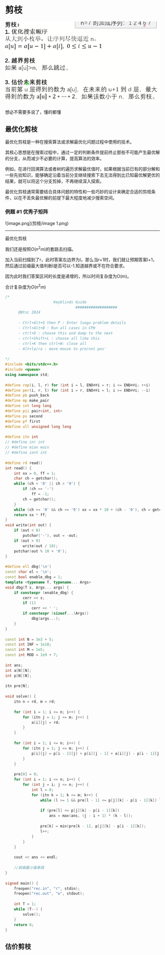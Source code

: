 # 剪枝

![image.png](剪枝/image.png)

想必不需要多说了，懂的都懂

## 最优化剪枝

最优化剪枝是一种在搜索算法或求解最优化问题过程中使用的技术。

其核心思想是在搜索过程中，通过一定的判断条件提前终止那些不可能产生最优解的分支，从而减少不必要的计算，提高算法的效率。

例如，在进行回溯算法或者树的遍历求解最优值时，如果根据当前已有的部分解和一些先验知识，能够确定沿着当前分支继续搜索下去无法得到比已知最优解更优的结果，就可以将这个分支剪掉，不再继续深入探索。

最优化剪枝通常需要结合具体问题的特性和一些巧妙的设计来确定合适的剪枝条件，以在不丢失最优解的前提下最大程度地减少搜索空间。

### 例题 #1 优秀子矩阵

![image.png](剪枝/image 1.png)

---

最优化剪枝

我们还是按照$O(n^2m)$的套路去扫描。

加入当前扫描到了r，此时答案左边界为l。那么当r+1时，我们就让预期答案l+1，然后通过前缀最大值判断l是否可以-1.知道越界或不在符合要求。

因为此时我们答案区间的长度是递增的，所以时间复杂度为O(m)。

合计复杂度为$O(n^2m)$

```C++
/*
                      Keyblinds Guide
                                ###################
      @Ntsc 2024

      - Ctrl+Alt+G then P : Enter luogu problem details
      - Ctrl+Alt+B : Run all cases in CPH
      - ctrl+D : choose this and dump to the next
      - ctrl+Shift+L : choose all like this
      - ctrl+K then ctrl+W: close all
      - Alt+la/ra : move mouse to pre/nxt pos'

*/
#include <bits/stdc++.h>
#include <queue>
using namespace std;

#define rep(i, l, r) for (int i = l, END##i = r; i <= END##i; ++i)
#define per(i, r, l) for (int i = r, END##i = l; i >= END##i; --i)
#define pb push_back
#define mp make_pair
#define int long long
#define pii pair<int, int>
#define ps second
#define pf first
#define ull unsigned long long

#define itn int
// #define inr int
// #define mian main
// #define iont int

#define rd read()
int read() {
    int xx = 0, ff = 1;
    char ch = getchar();
    while (ch < '0' || ch > '9') {
        if (ch == '-')
            ff = -1;
        ch = getchar();
    }
    while (ch >= '0' && ch <= '9') xx = xx * 10 + (ch - '0'), ch = getchar();
    return xx * ff;
}
void write(int out) {
    if (out < 0)
        putchar('-'), out = -out;
    if (out > 9)
        write(out / 10);
    putchar(out % 10 + '0');
}

#define ell dbg('\n')
const char el = '\n';
const bool enable_dbg = 1;
template <typename T, typename... Args>
void dbg(T s, Args... args) {
    if constexpr (enable_dbg) {
        cerr << s;
        if (1)
            cerr << ' ';
        if constexpr (sizeof...(Args))
            dbg(args...);
    }
}

const int N = 3e3 + 5;
const int INF = 1e18;
const int M = 1e5;
const int MOD = 1e9 + 7;

int ans;
int a[N][N];
int p[N][N];

itn pre[N];

void solve() {
    itn n = rd, m = rd;

    for (int i = 1; i <= n; i++) {
        for (itn j = 1; j <= m; j++) {
            a[i][j] = rd;
        }
    }

    for (int i = 1; i <= n; i++) {
        for (itn j = 1; j <= m; j++) {
            p[i][j] = p[i - 1][j] + p[i][j - 1] + a[i][j] - p[i - 1][j - 1];
        }
    }

    pre[0] = 0;
    for (int i = 1; i <= n; i++) {
        for (int j = i; j <= n; j++) {
            int l = 0;
            for (itn k = 1; k <= m; k++) {
                while (l >= 1 && pre[l - 1] <= p[j][k] - p[i - 1][k]) l--;

                if (pre[l] <= p[j][k] - p[i - 1][k])
                    ans = max(ans, (j - i + 1) * (k - l));

                pre[k] = min(pre[k - 1], p[j][k] - p[i - 1][k]);
                l++;
            }
        }
    }

    cout << ans << endl;

    //前缀最小值单调
}

signed main() {
    freopen("rec.in", "r", stdin);
    freopen("rec.out", "w", stdout);

    int T = 1;
    while (T--) {
        solve();
    }
    return 0;
}
```

## 估价剪枝

